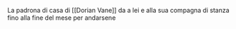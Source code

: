 La padrona di casa di [[Dorian Vane]] da a lei e alla sua compagna di stanza fino alla fine del mese per andarsene